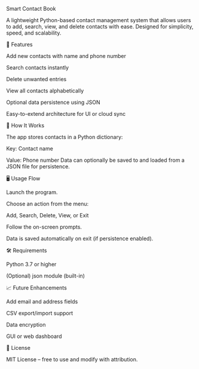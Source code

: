 Smart Contact Book

A lightweight Python-based contact management system that allows users to add, search, view, and delete contacts with ease. Designed for simplicity, speed, and scalability.

🚀 Features

Add new contacts with name and phone number

Search contacts instantly

Delete unwanted entries

View all contacts alphabetically

Optional data persistence using JSON

Easy-to-extend architecture for UI or cloud sync

🧠 How It Works

The app stores contacts in a Python dictionary:

Key: Contact name

Value: Phone number
Data can optionally be saved to and loaded from a JSON file for persistence.

🖥️ Usage Flow

Launch the program.

Choose an action from the menu:

Add, Search, Delete, View, or Exit

Follow the on-screen prompts.

Data is saved automatically on exit (if persistence enabled).

🛠️ Requirements

Python 3.7 or higher

(Optional) json module (built-in)

📈 Future Enhancements

Add email and address fields

CSV export/import support

Data encryption

GUI or web dashboard

📄 License

MIT License – free to use and modify with attribution.
